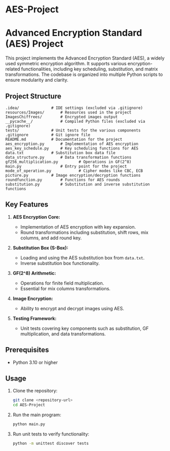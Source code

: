 # AES-Project
# Advanced Encryption Standard (AES) Project

This project implements the Advanced Encryption Standard (AES), a widely used symmetric encryption algorithm. It supports various encryption-related functionalities, including key scheduling, substitution, and matrix transformations. The codebase is organized into multiple Python scripts to ensure modularity and clarity.

## Project Structure

```
.idea/				# IDE settings (excluded via .gitignore)
resources/Images/		# Resources used in the project
ImagesChiffrees/		# Encrypted images output
__pycache__/			# Compiled Python files (excluded via .gitignore)
tests/				# Unit tests for the various components
.gitignore			# Git ignore file
README.md			# Documentation for the project
aes_encryption.py		# Implementation of AES encryption
aes_key_schedule.py		# Key scheduling functions for AES
data.txt			# Substitution box data file
data_structure.py		# Data transformation functions
gf256_multiplication.py	        # Operations in GF(2^8)
main.py			        # Entry point for the project
mode_of_operation.py	        # Cipher modes like CBC, ECB
picture.py			# Image encryption/decryption functions
roundfunction.py		# Functions for AES rounds
substitution.py			# Substitution and inverse substitution functions
```

## Key Features

1. **AES Encryption Core:**

   - Implementation of AES encryption with key expansion.
   - Round transformations including substitution, shift rows, mix columns, and add round key.

2. **Substitution Box (S-Box):**

   - Loading and using the AES substitution box from `data.txt`.
   - Inverse substitution box functionality.

3. **GF(2^8) Arithmetic:**

   - Operations for finite field multiplication.
   - Essential for mix columns transformations.

4. **Image Encryption:**

   - Ability to encrypt and decrypt images using AES.

5. **Testing Framework:**

   - Unit tests covering key components such as substitution, GF multiplication, and data transformations.

## Prerequisites

- Python 3.10 or higher

## Usage

1. Clone the repository:

   ```bash
   git clone <repository-url>
   cd AES-Project
   ```

2. Run the main program:

   ```bash
   python main.py
   ```

3. Run unit tests to verify functionality:

   ```bash
   python -m unittest discover tests
   ```
##

